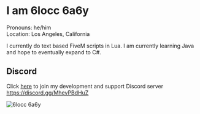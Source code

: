 
# I am 6locc 6a6y

Pronouns: he/him  
Location: Los Angeles, California  

I currently do text based FiveM scripts in Lua. I am currently learning Java and hope to eventually expand to C#.

## Discord
Click [here](https://discord.gg/MhevPBdHuZ) to join my development and support Discord server  
https://discord.gg/MhevPBdHuZ



![6locc 6a6y](https://cdn.discordapp.com/attachments/695031619819536565/903694730657943582/loaded3.PNG)
